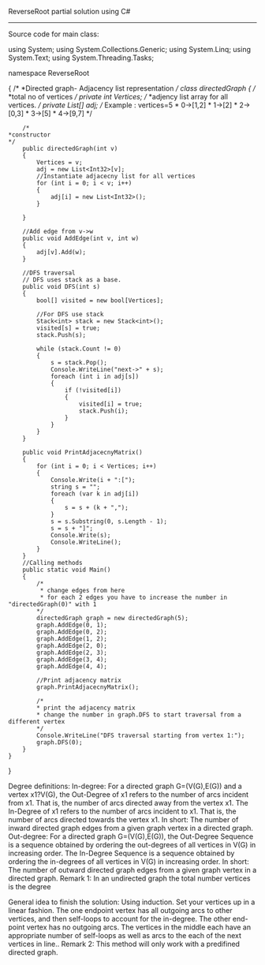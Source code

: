 ReverseRoot partial solution using C#

---------------------------------------------------------------------------------------------------------------------------------------

Source code for main class:

using System;
using System.Collections.Generic;
using System.Linq;
using System.Text;
using System.Threading.Tasks;

namespace ReverseRoot

{
    /*
    *Directed graph- Adjacency list representation
    */
    class directedGraph
    {
        /*
	*total no of vertices
	*/
        private int Vertices;
        /*
	*adjency list array for all vertices.
	*/
        private List<Int32>[] adj;
        /* Example : vertices=5
         *      0->[1,2]
         *      1->[2]
         *      2->[0,3]
         *      3->[5]
	     *	    4->[9,7]
         */

        /*
	*constructor
	*/
        public directedGraph(int v)
        {
            Vertices = v;
            adj = new List<Int32>[v];
            //Instantiate adjacecny list for all vertices
            for (int i = 0; i < v; i++)
            {
                adj[i] = new List<Int32>();
            }

        }

        //Add edge from v->w
        public void AddEdge(int v, int w)
        {
            adj[v].Add(w);
        }

        //DFS traversal 
        // DFS uses stack as a base.
        public void DFS(int s)
        {
            bool[] visited = new bool[Vertices];

            //For DFS use stack
            Stack<int> stack = new Stack<int>();
            visited[s] = true;
            stack.Push(s);

            while (stack.Count != 0)
            {
                s = stack.Pop();
                Console.WriteLine("next->" + s);
                foreach (int i in adj[s])
                {
                    if (!visited[i])
                    {
                        visited[i] = true;
                        stack.Push(i);
                    }
                }
            }
        }

        public void PrintAdjacecnyMatrix()
        {
            for (int i = 0; i < Vertices; i++)
            {
                Console.Write(i + ":[");
                string s = "";
                foreach (var k in adj[i])
                {
                    s = s + (k + ",");
                }
                s = s.Substring(0, s.Length - 1);
                s = s + "]";
                Console.Write(s);
                Console.WriteLine();
            }
        }
        //Calling methods
        public static void Main()
        {
            /*
             * change edges from here
             * for each 2 edges you have to increase the number in "directedGraph(0)" with 1
            */
            directedGraph graph = new directedGraph(5);
            graph.AddEdge(0, 1);
            graph.AddEdge(0, 2);
            graph.AddEdge(1, 2);
            graph.AddEdge(2, 0);
            graph.AddEdge(2, 3);
            graph.AddEdge(3, 4);
            graph.AddEdge(4, 4);

            //Print adjacency matrix
            graph.PrintAdjacecnyMatrix();

            /*
            * print the adjacency matrix 
            * change the number in graph.DFS to start traversal from a different vertex
            */
            Console.WriteLine("DFS traversal starting from vertex 1:");
            graph.DFS(0);
        }
    }
}

Degree definitions:
In-degree: For a directed graph G=(V(G),E(G)) and a vertex x1?V(G), the Out-Degree of x1 refers to the number of arcs incident from x1. That is, the number of arcs directed away from the vertex x1. The In-Degree of x1 refers to the number of arcs incident to x1. That is, the number of arcs directed towards the vertex x1.
In short: The number of inward directed graph edges from a given graph vertex in a directed graph.
Out-degree: For a directed graph G=(V(G),E(G)), the Out-Degree Sequence is a sequence obtained by ordering the out-degrees of all vertices in V(G) in increasing order. The In-Degree Sequence is a sequence obtained by ordering the in-degrees of all vertices in V(G) in increasing order.
In short: The number of outward directed graph edges from a given graph vertex in a directed graph.
Remark 1: In an undirected graph the total number vertices is the degree

General idea to finish the solution:
Using induction. Set your vertices up in a linear fashion. The one endpoint vertex has all outgoing arcs to other vertices, and then self-loops to account for the in-degree. The other end-point vertex has no outgoing arcs. The vertices in the middle each have an appropriate number of self-loops as well as arcs to the each of the next vertices in line..
Remark 2: This method will only work with a predifined directed graph.
